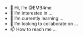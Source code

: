 - 👋 Hi, I’m @EMB4me
- 👀 I’m interested in ...
- 🌱 I’m currently learning ...
- 💞️ I’m looking to collaborate on ...
- 📫 How to reach me ...

<!---
EMB4me/EMB4me is a ✨ special ✨ repository because its `README.md` (this file) appears on your GitHub profile.
You can click the Preview link to take a look at your changes.
--->
